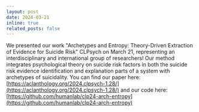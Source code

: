 ```yaml
---
layout: post
date: 2024-03-21
inline: true
related_posts: false
---
```


We presented our work "Archetypes and Entropy: Theory-Driven Extraction of Evidence for Suicide Risk" CLPsych on March 21, representing an interdisciplinary and international group of researchers! Our method integrates psychological theory on suicide risk factors in both the suicide risk evidence identification and explanation parts of a system with archetypes of suicidality. You can find our paper here: [https://aclanthology.org/2024.clpsych-1.28/](https://aclanthology.org/2024.clpsych-1.28/) and our code here: [https://github.com/humanlab/clp24-arch-entropy](https://github.com/humanlab/clp24-arch-entropy)